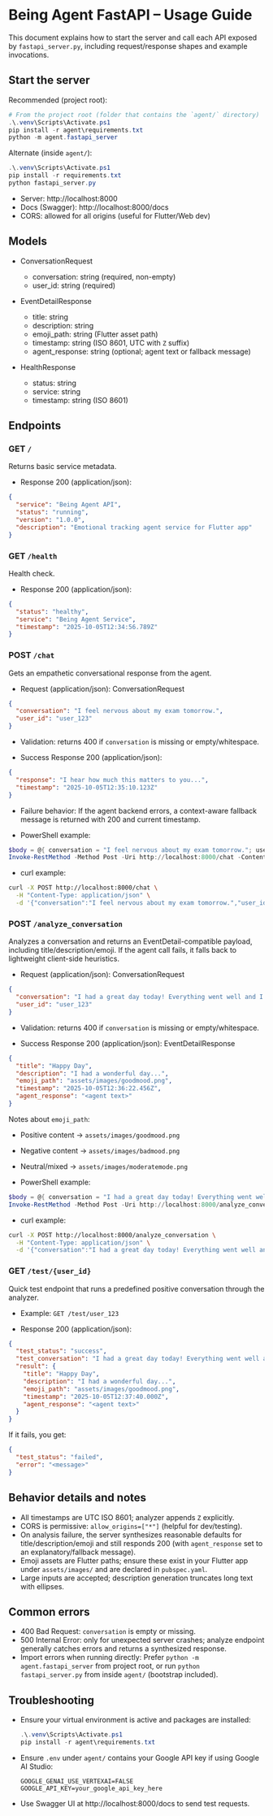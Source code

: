 # Being Agent FastAPI – Usage Guide

This document explains how to start the server and call each API exposed by `fastapi_server.py`, including request/response shapes and example invocations.

## Start the server

Recommended (project root):

```powershell
# From the project root (folder that contains the `agent/` directory)
.\.venv\Scripts\Activate.ps1
pip install -r agent\requirements.txt
python -m agent.fastapi_server
```

Alternate (inside `agent/`):

```powershell
.\.venv\Scripts\Activate.ps1
pip install -r requirements.txt
python fastapi_server.py
```

- Server: http://localhost:8000
- Docs (Swagger): http://localhost:8000/docs
- CORS: allowed for all origins (useful for Flutter/Web dev)

## Models

- ConversationRequest
  - conversation: string (required, non-empty)
  - user_id: string (required)

- EventDetailResponse
  - title: string
  - description: string
  - emoji_path: string (Flutter asset path)
  - timestamp: string (ISO 8601, UTC with `Z` suffix)
  - agent_response: string (optional; agent text or fallback message)

- HealthResponse
  - status: string
  - service: string
  - timestamp: string (ISO 8601)

## Endpoints

### GET `/`
Returns basic service metadata.

- Response 200 (application/json):
```json
{
  "service": "Being Agent API",
  "status": "running",
  "version": "1.0.0",
  "description": "Emotional tracking agent service for Flutter app"
}
```

### GET `/health`
Health check.

- Response 200 (application/json):
```json
{
  "status": "healthy",
  "service": "Being Agent Service",
  "timestamp": "2025-10-05T12:34:56.789Z"
}
```

### POST `/chat`
Gets an empathetic conversational response from the agent.

- Request (application/json): ConversationRequest
```json
{
  "conversation": "I feel nervous about my exam tomorrow.",
  "user_id": "user_123"
}
```

- Validation: returns 400 if `conversation` is missing or empty/whitespace.

- Success Response 200 (application/json):
```json
{
  "response": "I hear how much this matters to you...",
  "timestamp": "2025-10-05T12:35:10.123Z"
}
```

- Failure behavior: If the agent backend errors, a context-aware fallback message is returned with 200 and current timestamp.

- PowerShell example:
```powershell
$body = @{ conversation = "I feel nervous about my exam tomorrow."; user_id = "user_123" } | ConvertTo-Json
Invoke-RestMethod -Method Post -Uri http://localhost:8000/chat -ContentType 'application/json' -Body $body
```

- curl example:
```bash
curl -X POST http://localhost:8000/chat \
  -H "Content-Type: application/json" \
  -d '{"conversation":"I feel nervous about my exam tomorrow.","user_id":"user_123"}'
```

### POST `/analyze_conversation`
Analyzes a conversation and returns an EventDetail-compatible payload, including title/description/emoji. If the agent call fails, it falls back to lightweight client-side heuristics.

- Request (application/json): ConversationRequest
```json
{
  "conversation": "I had a great day today! Everything went well and I'm feeling happy.",
  "user_id": "user_123"
}
```

- Validation: returns 400 if `conversation` is missing or empty/whitespace.

- Success Response 200 (application/json): EventDetailResponse
```json
{
  "title": "Happy Day",
  "description": "I had a wonderful day...",
  "emoji_path": "assets/images/goodmood.png",
  "timestamp": "2025-10-05T12:36:22.456Z",
  "agent_response": "<agent text>"
}
```

Notes about `emoji_path`:
- Positive content -> `assets/images/goodmood.png`
- Negative content -> `assets/images/badmood.png`
- Neutral/mixed -> `assets/images/moderatemode.png`

- PowerShell example:
```powershell
$body = @{ conversation = "I had a great day today! Everything went well and I'm feeling happy."; user_id = "user_123" } | ConvertTo-Json
Invoke-RestMethod -Method Post -Uri http://localhost:8000/analyze_conversation -ContentType 'application/json' -Body $body
```

- curl example:
```bash
curl -X POST http://localhost:8000/analyze_conversation \
  -H "Content-Type: application/json" \
  -d '{"conversation":"I had a great day today! Everything went well and I\u0027m feeling happy.","user_id":"user_123"}'
```

### GET `/test/{user_id}`
Quick test endpoint that runs a predefined positive conversation through the analyzer.

- Example: `GET /test/user_123`

- Response 200 (application/json):
```json
{
  "test_status": "success",
  "test_conversation": "I had a great day today! Everything went well and I'm feeling happy.",
  "result": {
    "title": "Happy Day",
    "description": "I had a wonderful day...",
    "emoji_path": "assets/images/goodmood.png",
    "timestamp": "2025-10-05T12:37:40.000Z",
    "agent_response": "<agent text>"
  }
}
```

If it fails, you get:
```json
{
  "test_status": "failed",
  "error": "<message>"
}
```

## Behavior details and notes
- All timestamps are UTC ISO 8601; analyzer appends `Z` explicitly.
- CORS is permissive: `allow_origins=["*"]` (helpful for dev/testing).
- On analysis failure, the server synthesizes reasonable defaults for title/description/emoji and still responds 200 (with `agent_response` set to an explanatory/fallback message).
- Emoji assets are Flutter paths; ensure these exist in your Flutter app under `assets/images/` and are declared in `pubspec.yaml`.
- Large inputs are accepted; description generation truncates long text with ellipses.

## Common errors
- 400 Bad Request: `conversation` is empty or missing.
- 500 Internal Error: only for unexpected server crashes; analyze endpoint generally catches errors and returns a synthesized response.
- Import errors when running directly: Prefer `python -m agent.fastapi_server` from project root, or run `python fastapi_server.py` from inside `agent/` (bootstrap included).

## Troubleshooting
- Ensure your virtual environment is active and packages are installed:
  ```powershell
  .\.venv\Scripts\Activate.ps1
  pip install -r agent\requirements.txt
  ```
- Ensure `.env` under `agent/` contains your Google API key if using Google AI Studio:
  ```
  GOOGLE_GENAI_USE_VERTEXAI=FALSE
  GOOGLE_API_KEY=your_google_api_key_here
  ```
- Use Swagger UI at http://localhost:8000/docs to send test requests.
